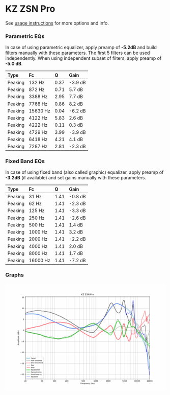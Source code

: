 # KZ ZSN Pro
See [usage instructions](https://github.com/jaakkopasanen/AutoEq#usage) for more options and info.

### Parametric EQs
In case of using parametric equalizer, apply preamp of **-5.2dB** and build filters manually
with these parameters. The first 5 filters can be used independently.
When using independent subset of filters, apply preamp of **-5.0 dB**.

| Type    | Fc       |    Q | Gain    |
|:--------|:---------|:-----|:--------|
| Peaking | 132 Hz   | 0.37 | -3.9 dB |
| Peaking | 872 Hz   | 0.71 | 5.7 dB  |
| Peaking | 3388 Hz  | 2.95 | 7.7 dB  |
| Peaking | 7768 Hz  | 0.86 | 8.2 dB  |
| Peaking | 15630 Hz | 0.04 | -6.2 dB |
| Peaking | 4122 Hz  | 5.83 | 2.6 dB  |
| Peaking | 4222 Hz  | 0.11 | 0.3 dB  |
| Peaking | 4729 Hz  | 3.99 | -3.9 dB |
| Peaking | 6418 Hz  | 4.21 | 4.1 dB  |
| Peaking | 7287 Hz  | 2.81 | -2.3 dB |

### Fixed Band EQs
In case of using fixed band (also called graphic) equalizer, apply preamp of **-3.2dB**
(if available) and set gains manually with these parameters.

| Type    | Fc       |    Q | Gain    |
|:--------|:---------|:-----|:--------|
| Peaking | 31 Hz    | 1.41 | -0.8 dB |
| Peaking | 62 Hz    | 1.41 | -2.3 dB |
| Peaking | 125 Hz   | 1.41 | -3.3 dB |
| Peaking | 250 Hz   | 1.41 | -2.6 dB |
| Peaking | 500 Hz   | 1.41 | 1.4 dB  |
| Peaking | 1000 Hz  | 1.41 | 3.2 dB  |
| Peaking | 2000 Hz  | 1.41 | -2.2 dB |
| Peaking | 4000 Hz  | 1.41 | 2.0 dB  |
| Peaking | 8000 Hz  | 1.41 | 1.7 dB  |
| Peaking | 16000 Hz | 1.41 | -7.2 dB |

### Graphs
![](./KZ%20ZSN%20Pro.png)